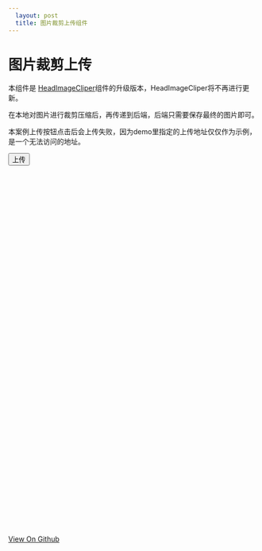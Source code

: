 ```yaml
---
  layout: post
  title: 图片裁剪上传组件
---
```


# 图片裁剪上传

本组件是 [HeadImageCliper](https://github.com/libmw/headImageCliper)组件的升级版本，HeadImageCliper将不再进行更新。

在本地对图片进行裁剪压缩后，再传递到后端，后端只需要保存最终的图片即可。

本案例上传按钮点击后会上传失败，因为demo里指定的上传地址仅仅作为示例，是一个无法访问的地址。

<style>
    #avg {z-index:999;position:absolute;top:5px;left:5px;font-size:12px;color:#000;}
}
</style>


<button onclick="imageCliper.submit();">上传</button>

<div id="headImage" style="width:730px;height:730px;margin-left: 10px;">

</div>

<script src="/resource/2015/imagecliper/imageCliper.js"></script>
<script>
    window.onload = function(){

        var container = document.getElementById('headImage');
        window.imageCliper = new ImageCliper({
            container: container, //上传界面的容器，原生dom
            flashUrl: '/resource/2015/imagecliper/ImageCliper.swf?v=0527', //上传flash的地址,加上版本号，防止flash被缓存
            width: container.clientWidth, //flash的宽度
            height: container.clientHeight, //flash的高度
            uploadUrl: '/resource/2015/imagecliper/upload.php', //上传路径
            file: 'file', //上传的字段名，默认为file
            isPreview: true, //是否显示预览图
            previewSize: '180|100|50', //预览图尺寸。'200|100'代表显示200*200和100*100的预览图。注意预览图的尺寸如果过大，可能会超出flash的可视范围，此时应该设置不显示预览图或者增大flash的宽高度
            resourceUrl: '/resource/2015/imagecliper/' //flash包含的按钮、光标等静态文件的放置路径
        });

        imageCliper.bind("complete",function(evt, response){
            alert('上传成功，请查看console');
            console.log('jsjsjsjsjsjsjsjsjsjsjsjsjsjsjs**********complete', response);
        });

        imageCliper.bind("error",function(evt, response){
            alert('上传失败，请查看console');
            console.log('jsjsjsjsjsjsjsjsjsjsjsjsjsjsjs**********error', response);
        });

        //imageCliper.setImageSrc('http://127.0.0.1/imageCliper/demo/img_1432626207571.jpg'); 设置默认图片地址

    }
</script>

<footer>
    <a href="https://github.com/libmw/imageCliper">View On Github</a>
</footer>